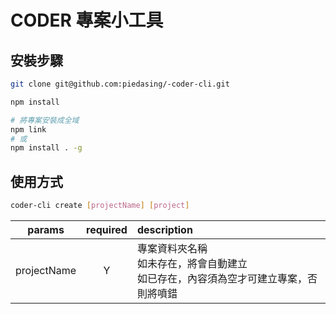 # CODER 專案小工具

## 安裝步驟

```bash
git clone git@github.com:piedasing/-coder-cli.git

npm install

# 將專案安裝成全域
npm link
# 或
npm install . -g 
```

## 使用方式

```bash
coder-cli create [projectName] [project]
```

| params      | required | description |
| :---------: | :------: | :---------- |
| projectName | Y        | 專案資料夾名稱<br>如未存在，將會自動建立<br>如已存在，內容須為空才可建立專案，否則將噴錯 |
